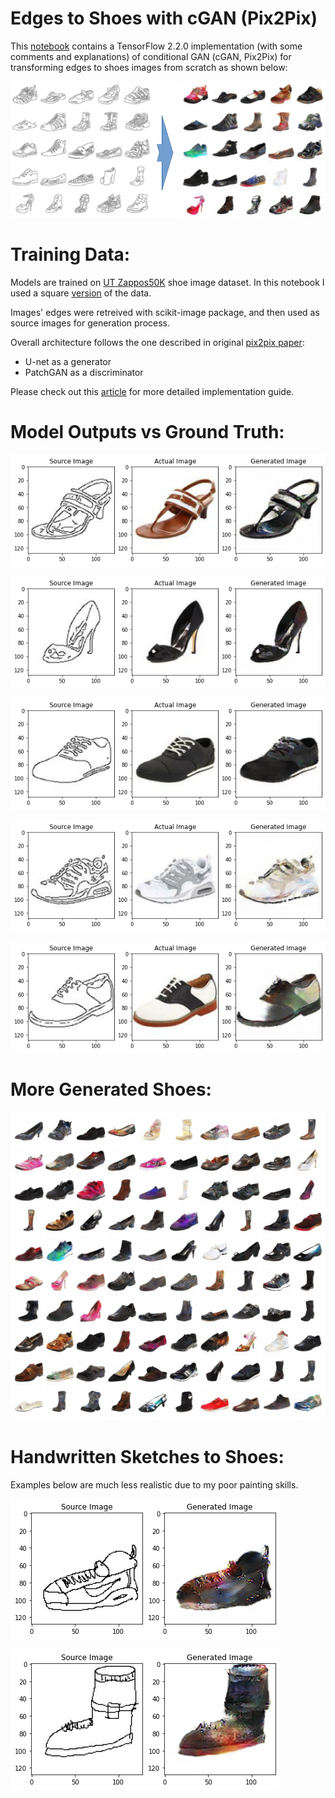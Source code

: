 # Edges to Shoes with cGAN (Pix2Pix)

This [notebook](https://github.com/nslyubaykin/cgan_for_edges_to_shoes/blob/master/GAN_eth.ipynb) contains a TensorFlow 2.2.0 implementation (with some comments and explanations) of conditional GAN  (cGAN, Pix2Pix) for transforming edges to shoes images from scratch as shown below:

![Main Examples](https://github.com/nslyubaykin/cgan_for_edges_to_shoes/blob/master/images/main.png)

# Training Data:

Models are trained on [UT Zappos50K](http://vision.cs.utexas.edu/projects/finegrained/utzap50k/) shoe image dataset. In this notebook I used a square [version](http://vision.cs.utexas.edu/projects/finegrained/utzap50k/ut-zap50k-images-square.zip) of the data.

Images' edges were retreived with scikit-image package, and then used as source images for generation process.

Overall architecture follows the one described in original [pix2pix paper](https://arxiv.org/abs/1611.07004):

- U-net as a generator
- PatchGAN as a discriminator

Please check out this [article](https://machinelearningmastery.com/how-to-implement-pix2pix-gan-models-from-scratch-with-keras/) for more detailed implementation guide. 

# Model Outputs vs Ground Truth:

![result 1](https://github.com/nslyubaykin/cgan_for_edges_to_shoes/blob/master/images/result1.png)

![result 2](https://github.com/nslyubaykin/cgan_for_edges_to_shoes/blob/master/images/result2.png)

![result 3](https://github.com/nslyubaykin/cgan_for_edges_to_shoes/blob/master/images/result3.png)

![result 4](https://github.com/nslyubaykin/cgan_for_edges_to_shoes/blob/master/images/result4.png)

![result 5](https://github.com/nslyubaykin/cgan_for_edges_to_shoes/blob/master/images/result5.png)

# More Generated Shoes:

![fakes 10x10](https://github.com/nslyubaykin/cgan_for_edges_to_shoes/blob/master/images/fakes10x10.png)

# Handwritten Sketches to Shoes:

Examples below are much less realistic due to my poor painting skills.

![sketch 1](https://github.com/nslyubaykin/cgan_for_edges_to_shoes/blob/master/images/sketch1.png)

![sketch 2](https://github.com/nslyubaykin/cgan_for_edges_to_shoes/blob/master/images/sketch2.png)
